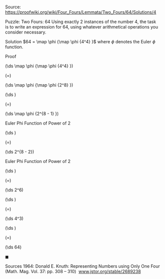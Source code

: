 # 

Source: https://proofwiki.org/wiki/Four_Fours/Lemmata/Two_Fours/64/Solutions/4



Puzzle: Two Fours: $64$
Using exactly $2$ instances of the number $4$, the task is to write an expression for $64$, using whatever arithmetical operations you consider necessary.


Solution
$64 = \map \phi {\map \phi {4^4} }$
where $\phi$ denotes the Euler $\phi$ function.


Proof













\(\ds \map \phi {\map \phi {4^4} }\)

\(=\)







\(\ds \map \phi {\map \phi {2^8} }\)




















\(\ds \)

\(=\)







\(\ds \map \phi {2^{8 - 1} }\)





Euler Phi Function of Power of 2














\(\ds \)

\(=\)







\(\ds 2^{8 - 2}\)





Euler Phi Function of Power of 2














\(\ds \)

\(=\)







\(\ds 2^6\)




















\(\ds \)

\(=\)







\(\ds 4^3\)




















\(\ds \)

\(=\)







\(\ds 64\)









$\blacksquare$


Sources
1964: Donald E. Knuth: Representing Numbers using Only One Four (Math. Mag. Vol. 37: pp. 308 – 310)  www.jstor.org/stable/2689238





